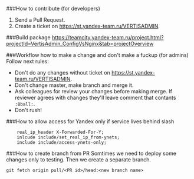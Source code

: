 ###How to contribute (for developers)
1. Send a Pull Request.
2. Create a ticket on https://st.yandex-team.ru/VERTISADMIN.

###Build package
https://teamcity.yandex-team.ru/project.html?projectId=VertisAdmin_ConfigVsNginx&tab=projectOverview

###Workflow how to make a change and don't make a fuckup (for admins)
Follow next rules:
- Don't do any changes without ticket on https://st.yandex-team.ru/VERTISADMIN.
- Don't change master, make branch and merge it.
- Ask colleagues for review your changes before making merge. If reviewer agrees with changes they'll leave comment that contants ```:8ball:```.
- Don't rush!

###How to allow access for Yandex only if service lives behind slash
```
    real_ip_header X-Forwarded-For-Y;
    inlcude include/set_real_ip_from-ynets;
    include include/access-ynets-only;
```

###How to create branch from PR
Somtimes we need to deploy some changes only to testing. Then we create a separate branch.
```
git fetch origin pull/<PR id>/head:<new branch name>
```
